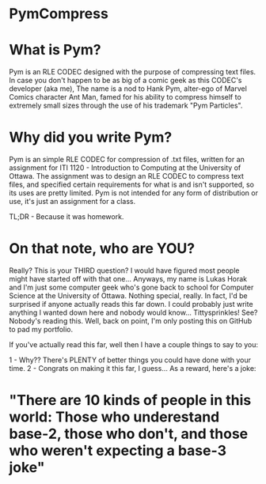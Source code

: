# PymCompress

# What is Pym?
  Pym is an RLE CODEC designed with the purpose of compressing text files. In case you don't happen to be as big of a comic geek as this CODEC's developer (aka me), The name is a nod to Hank Pym, alter-ego of Marvel Comics character Ant Man, famed for his ability to compress himself to extremely small sizes through the use of his trademark "Pym Particles". 

# Why did you write Pym?
  Pym is an simple RLE CODEC for compression of .txt files, written for an assignment for ITI 1120 - Introduction to Computing at the University of Ottawa. The assignment was to design an RLE CODEC to compress text files, and specified certain requirements for what is and isn't supported, so its uses are pretty limited. Pym is not intended for any form of distribution or use, it's just an assignment for a class.
  
  TL;DR - Because it was homework.
  
# On that note, who are YOU?
  Really? This is your THIRD question? I would have figured most people might have started off with that one... Anyways, my name is Lukas Horak and I'm just some computer geek who's gone back to school for Computer Science at the University of Ottawa. Nothing special, really. In fact, I'd be surprised if anyone actually reads this far down. I could probably just write anything I wanted down here and nobody would know... Tittysprinkles! See? Nobody's reading this. Well, back on point, I'm only posting this on GitHub to pad my portfolio.
  
  If you've actually read this far, well then I have a couple things to say to you:
  
  1 - Why?? There's PLENTY of better things you could have done with your time.
  2 - Congrats on making it this far, I guess... As a reward, here's a joke:
  
 # "There are 10 kinds of people in this world: Those who underestand base-2, those who don't, and those who weren't expecting a base-3 joke"
